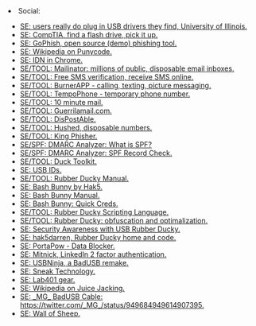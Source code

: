 <html>
<body>
<li>Social:</li>
	<ul>
		<li><a href="https://zakird.com/papers/usb.pdf">SE: users really do plug in USB drivers they find, University of Illinois.</a></li>
		<li><a href="https://www.comptia.org/advocacy/briefing-room/press-releases/2015/10/26/find-a-flash-drive-pick-it-up-experiment-shows-how-lack-of-cybersecurity-knowledge-can-impact-organizations">SE: CompTIA, find a flash drive, pick it up.</a></li>
		<li><a href="https://getgophish.com/">SE: GoPhish, open source (demo) phishing tool.</a></li>
		<li><a href="https://en.wikipedia.org/wiki/Punycode">SE: Wikipedia on Punycode.</a></li>
		<li><a href="https://www.chromium.org/developers/design-documents/idn-in-google-chrome">SE: IDN in Chrome.</a></li>
		<li><a href="https://www.mailinator.com/">SE/TOOL: Mailinator: millions of public, disposable email inboxes.</a></li>
		<li><a href="http://freesmsverification.com/">SE/TOOL: Free SMS verification, receive SMS online.</a></li>
		<li><a href="https://www.burnerapp.com/">SE/TOOL: BurnerAPP - calling, texting, picture messaging.</a></li>
		<li><a href="https://tempophone.com/">SE/TOOL: TempoPhone - temporary phone number.</a></li>
		<li><a href="https://10minutemail.com">SE/TOOL: 10 minute mail.</a></li>
		<li><a href="https://www.guerrillamail.com/">SE/TOOL: Guerrilamail.com.</a></li>
		<li><a href="http://www.dispostable.com/">SE/TOOL: DisPostAble.</a></li>
		<li><a href="https://hushed.com/">SE/TOOL: Hushed, disposable numbers.</a></li>
		<li><a href="https://github.com/securestate/king-phisher">SE/TOOL: King Phisher.</a></li>
		<li><a href="https://www.dmarcanalyzer.com/spf/">SE/SPF: DMARC Analyzer: What is SPF?</a></li>
		<li><a href="https://www.dmarcanalyzer.com/spf/checker/">SE/SPF: DMARC Analyzer: SPF Record Check.</a></li>
		<li><a href="https://ducktoolkit.com/">SE/TOOL: Duck Toolkit.</a></li>
		<li><a href="http://www.linux-usb.org/usb.ids">SE: USB IDs.</a></li>
		<li><a href="https://docs.hak5.org/hc/en-us/categories/360000982554-USB-Rubber-Ducky">SE/TOOL: Rubber Ducky Manual.</a></li>
		<li><a href="https://shop.hak5.org/products/bash-bunny">SE: Bash Bunny by Hak5.</a></li>
		<li><a href="https://docs.hak5.org/hc/en-us/categories/360000982534-Bash-Bunny">SE: Bash Bunny Manual.</a></li>
		<li><a href="https://github.com/hak5/bashbunny-payloads/tree/master/payloads/library/credentials/QuickCreds">SE: Bash Bunny: Quick Creds.</a></li>
		<li><a href="https://docs.hak5.org/hc/en-us/articles/360010555153-Ducky-Script-the-USB-Rubber-Ducky-language">SE/TOOL: Rubber Ducky Scripting Language.</a></li>
		<li><a href="https://docs.hak5.org/hc/en-us/articles/360010471214-Obfuscation-and-Optimization">SE/TOOL: Rubber Ducky: obfuscation and optimalization.</a></li>
		<li><a href="https://docs.hak5.org/hc/en-us/articles/360010555193-What-is-the-best-security-awareness-payload-for-the-USB-Rubber-Ducky-">SE: Security Awareness with USB Rubber Ducky.</a></li>
		<li><a href="https://github.com/hak5darren">SE: hak5darren, Rubber Ducky home and code.</a></li>
		<li><a href="https://portablepowersupplies.co.uk/">SE: PortaPow - Data Blocker.</a></li>
		<li><a href="https://www.youtube.com/watch?v=xaOX8DS-Cto">SE: Mitnick, LinkedIn 2 factor authentication.</a></li>
		<li><a href="https://usbninja.com/">SE: USBNinja, a BadUSB remake.</a></li>
		<li><a href="https://sneaktechnology.com/">SE: Sneak Technology.</a></li>
		<li><a href="https://lab401.com/">SE: Lab401 gear.</a></li>
		<li><a href="https://en.wikipedia.org/wiki/Juice_jacking">SE: Wikipedia on Juice Jacking.</a></li>
		<li><a href="https://twitter.com/_MG_/status/949684949614907395">SE: _MG_ BadUSB Cable: https://twitter.com/_MG_/status/949684949614907395.</a></li>
		<li><a href="https://www.wallofsheep.com/">SE: Wall of Sheep.</a></li>
	</ul>
  </body>
  </html>
